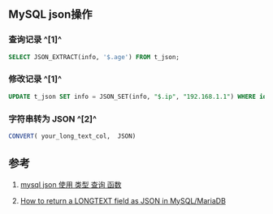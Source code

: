 ﻿## MySQL json操作

### 查询记录 ^[1]^

```sql
SELECT JSON_EXTRACT(info, '$.age') FROM t_json;
```



### 修改记录 ^[1]^

```sql
UPDATE t_json SET info = JSON_SET(info, "$.ip", "192.168.1.1") WHERE id = 2;
```



### 字符串转为 JSON ^[2]^

```sql
CONVERT( your_long_text_col,  JSON)
```





## 参考
1. [mysql json 使用 类型 查询 函数](https://www.cnblogs.com/ooo0/p/9309277.html)

2. [How to return a LONGTEXT field as JSON in MySQL/MariaDB](https://stackoverflow.com/questions/59934389/how-to-return-a-longtext-field-as-json-in-mysql-mariadb)
